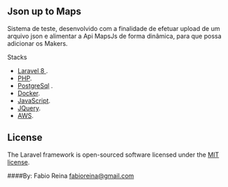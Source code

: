 ## Json up to Maps

Sistema de teste, desenvolvido com a finalidade de efetuar upload de um arquivo json e alimentar a Api MapsJs de forma dinâmica, para que possa adicionar os Makers.

Stacks
- [Laravel 8 ](https://laravel.com).
- [PHP](https://www.php.net/).
- [PostgreSql](https://www.postgresql.org/) .
- [Docker](https://www.docker.com/).
- [JavaScript](https://developer.mozilla.org/pt-BR/docs/Web/JavaScript).
- [JQuery](https://jquery.com/).
- [AWS](https://aws.com).

## License

The Laravel framework is open-sourced software licensed under the [MIT license](https://opensource.org/licenses/MIT).


####By: Fabio Reina <fabioreina@gmail.com> 
